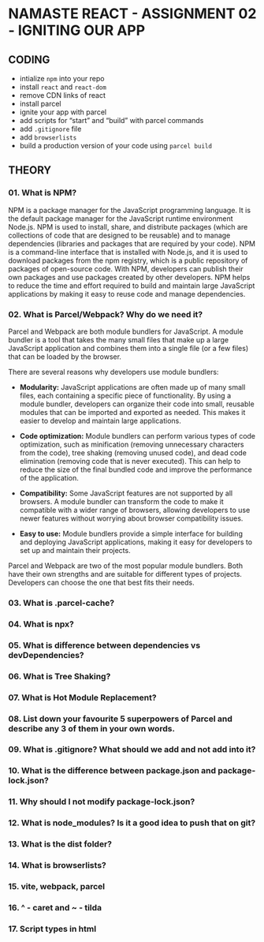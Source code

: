 # NAMASTE REACT - ASSIGNMENT 02 - IGNITING OUR APP

## CODING
- intialize `npm` into your repo
- install `react` and `react-dom`
- remove CDN links of react
- install parcel
- ignite your app with parcel
- add scripts for “start” and “build” with parcel commands
- add `.gitignore` file
- add `browserlists`
- build a production version of your code using `parcel build`

## THEORY

### 01. What is NPM?
NPM is a package manager for the JavaScript programming language. It is the default package manager for the JavaScript runtime environment Node.js. NPM is used to install, share, and distribute packages (which are collections of code that are designed to be reusable) and to manage dependencies (libraries and packages that are required by your code). NPM is a command-line interface that is installed with Node.js, and it is used to download packages from the npm registry, which is a public repository of packages of open-source code. With NPM, developers can publish their own packages and use packages created by other developers. NPM helps to reduce the time and effort required to build and maintain large JavaScript applications by making it easy to reuse code and manage dependencies.

### 02. What is Parcel/Webpack? Why do we need it?
Parcel and Webpack are both module bundlers for JavaScript. A module bundler is a tool that takes the many small files that make up a large JavaScript application and combines them into a single file (or a few files) that can be loaded by the browser.

There are several reasons why developers use module bundlers:

- **Modularity:** JavaScript applications are often made up of many small files, each containing a specific piece of functionality. By using a module bundler, developers can organize their code into small, reusable modules that can be imported and exported as needed. This makes it easier to develop and maintain large applications.

- **Code optimization:** Module bundlers can perform various types of code optimization, such as minification (removing unnecessary characters from the code), tree shaking (removing unused code), and dead code elimination (removing code that is never executed). This can help to reduce the size of the final bundled code and improve the performance of the application.

- **Compatibility:** Some JavaScript features are not supported by all browsers. A module bundler can transform the code to make it compatible with a wider range of browsers, allowing developers to use newer features without worrying about browser compatibility issues.

- **Easy to use:** Module bundlers provide a simple interface for building and deploying JavaScript applications, making it easy for developers to set up and maintain their projects.

Parcel and Webpack are two of the most popular module bundlers. Both have their own strengths and are suitable for different types of projects. Developers can choose the one that best fits their needs.

### 03. What is .parcel-cache?
### 04. What is npx?
### 05. What is difference between dependencies vs devDependencies?
### 06. What is Tree Shaking?
### 07. What is Hot Module Replacement?
### 08. List down your favourite 5 superpowers of Parcel and describe any 3 of them in your own words.
### 09. What is .gitignore? What should we add and not add into it?
### 10. What is the difference between package.json and package-lock.json?
### 11. Why should I not modify package-lock.json?
### 12. What is node_modules? Is it a good idea to push that on git?
### 13. What is the dist folder?
### 14. What is browserlists?
### 15. vite, webpack, parcel
### 16. ^ - caret and ~ - tilda
### 17. Script types in html
